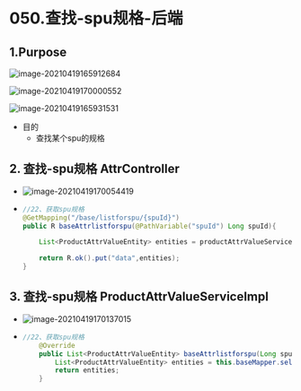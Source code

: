 # 050.查找-spu规格-后端

## 1.Purpose

![image-20210419165912684](https://raw.githubusercontent.com/TWDH/Leetcode-From-Zero/pictures/img/image-20210419165912684.png)

![image-20210419170000552](https://raw.githubusercontent.com/TWDH/Leetcode-From-Zero/pictures/img/image-20210419170000552.png)

![image-20210419165931531](https://raw.githubusercontent.com/TWDH/Leetcode-From-Zero/pictures/img/image-20210419165931531.png)

* 目的
  * 查找某个spu的规格

## 2. 查找-spu规格 AttrController

* ![image-20210419170054419](https://raw.githubusercontent.com/TWDH/Leetcode-From-Zero/pictures/img/image-20210419170054419.png)



* ```java
  //22、获取spu规格
  @GetMapping("/base/listforspu/{spuId}")
  public R baseAttrlistforspu(@PathVariable("spuId") Long spuId){
  
      List<ProductAttrValueEntity> entities = productAttrValueService.baseAttrlistforspu(spuId);
  
      return R.ok().put("data",entities);
  }
  ```

## 3. 查找-spu规格 ProductAttrValueServiceImpl

* ![image-20210419170137015](https://raw.githubusercontent.com/TWDH/Leetcode-From-Zero/pictures/img/image-20210419170137015.png)



* ```java
  //22、获取spu规格
      @Override
      public List<ProductAttrValueEntity> baseAttrlistforspu(Long spuId) {
          List<ProductAttrValueEntity> entities = this.baseMapper.selectList(new QueryWrapper<ProductAttrValueEntity>().eq("spu_id", spuId));
          return entities;
      }
  ```

